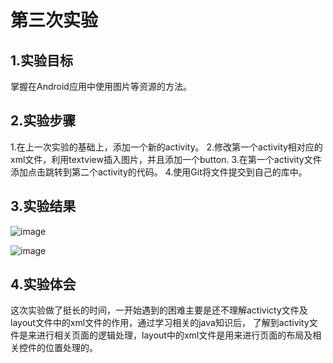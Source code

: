 # 第三次实验

## 1.实验目标
掌握在Android应用中使用图片等资源的方法。

## 2.实验步骤
1.在上一次实验的基础上，添加一个新的activity。
2.修改第一个activity相对应的xml文件，利用textview插入图片，并且添加一个button.
3.在第一个activity文件添加点击跳转到第二个activity的代码。
4.使用Git将文件提交到自己的库中。

## 3.实验结果

![image](https://github.com/Easadon/android-labs-2018/blob/master/com1614080901110/第三次实验结果截图1.jpg)

![image](https://github.com/Easadon/android-labs-2018/blob/master/com1614080901110/第三次实验结果截图2.jpg)

## 4.实验体会
这次实验做了挺长的时间，一开始遇到的困难主要是还不理解activicty文件及layout文件中的xml文件的作用，通过学习相关的java知识后，
了解到activity文件是来进行相关页面的逻辑处理，layout中的xml文件是用来进行页面的布局及相关控件的位置处理的。

